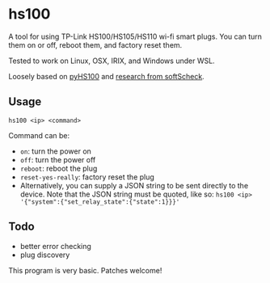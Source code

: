 # hs100

A tool for using TP-Link HS100/HS105/HS110 wi-fi smart plugs. You can turn
them on or off, reboot them, and factory reset them.

Tested to work on Linux, OSX, IRIX, and Windows under WSL.

Loosely based on [pyHS100](https://github.com/GadgetReactor/pyHS100) and
[research from softScheck](https://www.softscheck.com/en/reverse-engineering-tp-link-hs110/).

## Usage

`hs100 <ip> <command>`

Command can be:
- `on`: turn the power on
- `off`: turn the power off
- `reboot`: reboot the plug
- `reset-yes-really`: factory reset the plug
- Alternatively, you can supply a JSON string to be sent directly to the
device. Note that the JSON string must be quoted, like so:
`hs100 <ip> '{"system":{"set_relay_state":{"state":1}}}'`

## Todo

- better error checking
- plug discovery

This program is very basic. Patches welcome!
